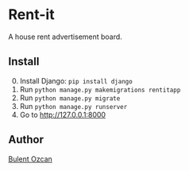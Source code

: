 # Rent-it

A house rent advertisement board.

## Install

0. Install Django: `pip install django`
1. Run `python manage.py makemigrations rentitapp`
2. Run `python manage.py migrate`
3. Run `python manage.py runserver`
4. Go to http://127.0.0.1:8000

## Author

[Bulent Ozcan](https://github.com/air17)
